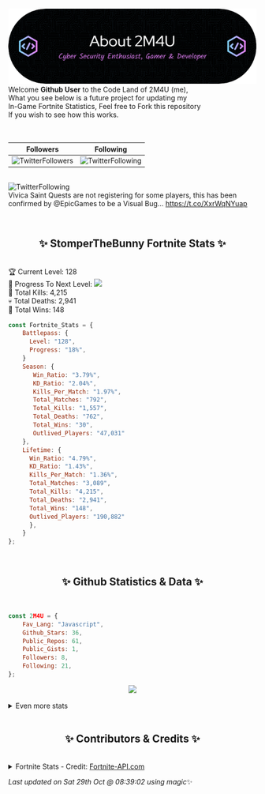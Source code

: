 
  ![Header](./src/github-banner.png)
  <br>
  Welcome **Github User** to the Code Land of 2M4U (me),<br>
  What you see below is a future project for updating my<br>
  In-Game Fortnite Statistics, Feel free to Fork this repository<br>
  If you wish to see how this works.
  <br><br>
  <br>
  
  | Followers  | Following |
  | ---------- |:---------:|
  | ![TwitterFollowers](https://img.shields.io/badge/Twitter%20Followers-80-blue)  | ![TwitterFollowing](https://img.shields.io/badge/Twitter%20Following-217-blue)  |


  <br>![TwitterFollowing](https://img.shields.io/badge/Latest%20Tweet--blue)<br>
  Vivica Saint Quests are not registering for some players, this has been confirmed by @EpicGames to be a Visual Bug… https://t.co/XxrWqNYuap
   
  <br><h2 align="center"> ✨ StomperTheBunny Fortnite Stats ✨</h2><br>
  🏆 Current Level: 128<br>
  🎉 Progress To Next Level: ![](https://geps.dev/progress/18)<br>
  🎯 Total Kills: 4,215<br>
  💀 Total Deaths: 2,941<br>
  👑 Total Wins: 148<br>

```js
const Fortnite_Stats = {
    Battlepass: {
      Level: "128",
      Progress: "18%",    
    }
    Season: { 
       Win_Ratio: "3.79%",
       KD_Ratio: "2.04%",
       Kills_Per_Match: "1.97%",
       Total_Matches: "792",
       Total_Kills: "1,557",
       Total_Deaths: "762",
       Total_Wins: "30",
       Outlived_Players: "47,031"
    },
    Lifetime: {
      Win_Ratio: "4.79%",
      KD_Ratio: "1.43%",
      Kills_Per_Match: "1.36%",
      Total_Matches: "3,089",
      Total_Kills: "4,215",
      Total_Deaths: "2,941",
      Total_Wins: "148",
      Outlived_Players: "190,882"
      },
    }
}; 
```


<br><h2 align="center"> ✨ Github Statistics & Data ✨</h2><br>

```js
const 2M4U = {
    Fav_Lang: "Javascript",
    Github_Stars: 36,
    Public_Repos: 61,
    Public_Gists: 1,
    Followers: 8,
    Following: 21,
}; 
```

<p align="center">
<img src="https://github-readme-streak-stats.herokuapp.com/?user=2M4U&theme=tokyonight">
</p>
<details>
  <summary>
      Even more stats
  </summary>
  <p align="center">
    <img src="https://github-profile-trophy.vercel.app/?username=2M4U&theme=dracula">
    <img src="https://github-readme-stats.vercel.app/api?username=2M4U&theme=tokyonight&count_private=true&show_icons=true&include_all_commits=true">
  </p>
</details>
<br><h2 align="center"> ✨ Contributors & Credits ✨</h2><br>
<details>
  <summary>
      Fortnite Stats - Credit: <a href="https://fortnite-api.com/?utm_source=github.com/2M4U/2M4U">Fortnite-API.com</a>
  </summary>
</details>

<!-- Last updated on Sat Oct 29 2022 08:39:02 GMT+0000 (Coordinated Universal Time) ;-;-->
<i>Last updated on  Sat 29th Oct @ 08:39:02 using magic</i>✨